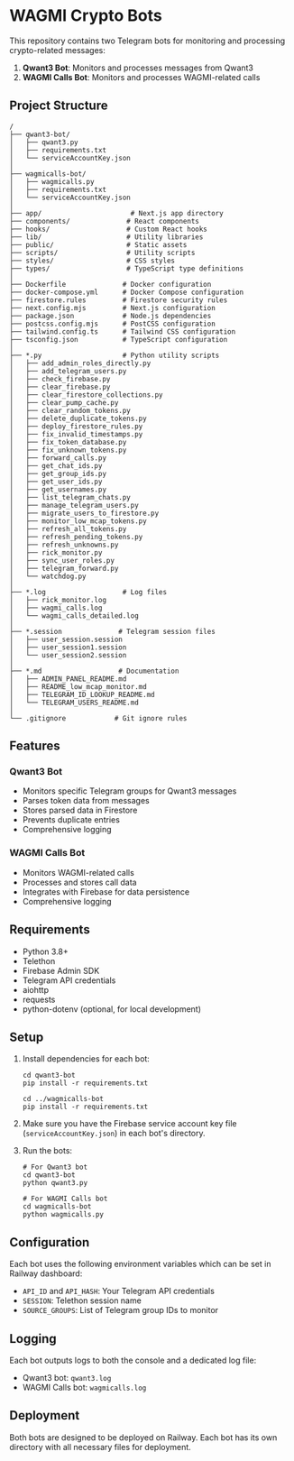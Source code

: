 # WAGMI Crypto Bots

This repository contains two Telegram bots for monitoring and processing crypto-related messages:

1. **Qwant3 Bot**: Monitors and processes messages from Qwant3
2. **WAGMI Calls Bot**: Monitors and processes WAGMI-related calls

## Project Structure

```
/
├── qwant3-bot/
│   ├── qwant3.py
│   ├── requirements.txt
│   └── serviceAccountKey.json
│
├── wagmicalls-bot/
│   ├── wagmicalls.py
│   ├── requirements.txt
│   └── serviceAccountKey.json
│
├── app/                      # Next.js app directory
├── components/              # React components
├── hooks/                   # Custom React hooks
├── lib/                     # Utility libraries
├── public/                  # Static assets
├── scripts/                 # Utility scripts
├── styles/                  # CSS styles
├── types/                   # TypeScript type definitions
│
├── Dockerfile              # Docker configuration
├── docker-compose.yml      # Docker Compose configuration
├── firestore.rules         # Firestore security rules
├── next.config.mjs         # Next.js configuration
├── package.json            # Node.js dependencies
├── postcss.config.mjs      # PostCSS configuration
├── tailwind.config.ts      # Tailwind CSS configuration
├── tsconfig.json           # TypeScript configuration
│
├── *.py                    # Python utility scripts
│   ├── add_admin_roles_directly.py
│   ├── add_telegram_users.py
│   ├── check_firebase.py
│   ├── clear_firebase.py
│   ├── clear_firestore_collections.py
│   ├── clear_pump_cache.py
│   ├── clear_random_tokens.py
│   ├── delete_duplicate_tokens.py
│   ├── deploy_firestore_rules.py
│   ├── fix_invalid_timestamps.py
│   ├── fix_token_database.py
│   ├── fix_unknown_tokens.py
│   ├── forward_calls.py
│   ├── get_chat_ids.py
│   ├── get_group_ids.py
│   ├── get_user_ids.py
│   ├── get_usernames.py
│   ├── list_telegram_chats.py
│   ├── manage_telegram_users.py
│   ├── migrate_users_to_firestore.py
│   ├── monitor_low_mcap_tokens.py
│   ├── refresh_all_tokens.py
│   ├── refresh_pending_tokens.py
│   ├── refresh_unknowns.py
│   ├── rick_monitor.py
│   ├── sync_user_roles.py
│   ├── telegram_forward.py
│   └── watchdog.py
│
├── *.log                   # Log files
│   ├── rick_monitor.log
│   ├── wagmi_calls.log
│   └── wagmi_calls_detailed.log
│
├── *.session              # Telegram session files
│   ├── user_session.session
│   ├── user_session1.session
│   └── user_session2.session
│
├── *.md                   # Documentation
│   ├── ADMIN_PANEL_README.md
│   ├── README_low_mcap_monitor.md
│   ├── TELEGRAM_ID_LOOKUP_README.md
│   └── TELEGRAM_USERS_README.md
│
└── .gitignore            # Git ignore rules
```

## Features

### Qwant3 Bot
- Monitors specific Telegram groups for Qwant3 messages
- Parses token data from messages
- Stores parsed data in Firestore
- Prevents duplicate entries
- Comprehensive logging

### WAGMI Calls Bot
- Monitors WAGMI-related calls
- Processes and stores call data
- Integrates with Firebase for data persistence
- Comprehensive logging

## Requirements

- Python 3.8+
- Telethon
- Firebase Admin SDK
- Telegram API credentials
- aiohttp
- requests
- python-dotenv (optional, for local development)

## Setup

1. Install dependencies for each bot:
   ```
   cd qwant3-bot
   pip install -r requirements.txt
   
   cd ../wagmicalls-bot
   pip install -r requirements.txt
   ```

2. Make sure you have the Firebase service account key file (`serviceAccountKey.json`) in each bot's directory.

3. Run the bots:
   ```
   # For Qwant3 bot
   cd qwant3-bot
   python qwant3.py
   
   # For WAGMI Calls bot
   cd wagmicalls-bot
   python wagmicalls.py
   ```

## Configuration

Each bot uses the following environment variables which can be set in Railway dashboard:

- `API_ID` and `API_HASH`: Your Telegram API credentials
- `SESSION`: Telethon session name
- `SOURCE_GROUPS`: List of Telegram group IDs to monitor

## Logging

Each bot outputs logs to both the console and a dedicated log file:
- Qwant3 bot: `qwant3.log`
- WAGMI Calls bot: `wagmicalls.log`

## Deployment

Both bots are designed to be deployed on Railway. Each bot has its own directory with all necessary files for deployment.